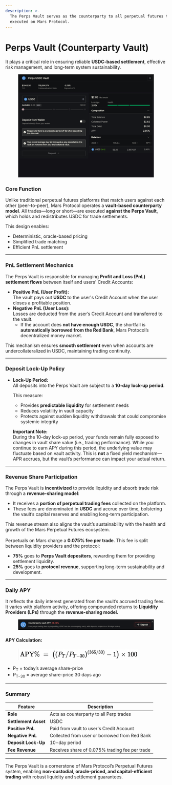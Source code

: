 ```yaml
---
description: >-
  The Perps Vault serves as the counterparty to all perpetual futures trades
  executed on Mars Protocol.
---
```


# Perps Vault (Counterparty Vault)

It plays a critical role in ensuring reliable **USDC-based settlement**, effective risk management, and long-term system sustainability.

<figure><img src="../.gitbook/assets/counter-party-vault.png" alt=""><figcaption></figcaption></figure>

### Core Function

Unlike traditional perpetual futures platforms that match users against each other (peer-to-peer), Mars Protocol operates a **vault-based counterparty model**. All trades—long or short—are executed **against the Perps Vault**, which holds and redistributes USDC for trade settlements.

This design enables:

* Deterministic, oracle-based pricing
* Simplified trade matching
* Efficient PnL settlement

***

### PnL Settlement Mechanics

The Perps Vault is responsible for managing **Profit and Loss (PnL) settlement flows** between itself and users' Credit Accounts:

* **Positive PnL (User Profit):**\
  The vault pays out **USDC** to the user's Credit Account when the user closes a profitable position.
* **Negative PnL (User Loss):**\
  Losses are deducted from the user’s Credit Account and transferred to the vault.
  * If the account does **not have enough USDC**, the shortfall is **automatically borrowed from the Red Bank**, Mars Protocol’s decentralized money market.

This mechanism ensures **smooth settlement** even when accounts are undercollateralized in USDC, maintaining trading continuity.

***

### Deposit Lock-Up Policy

*   **Lock-Up Period:**\
    All deposits into the Perps Vault are subject to a **10-day lock-up period**.

    This measure:

    * Provides **predictable liquidity** for settlement needs
    * Reduces volatility in vault capacity
    * Protects against sudden liquidity withdrawals that could compromise systemic integrity

    **Important Note:**\
    During the 10-day lock-up period, your funds remain fully exposed to changes in vault share value (i.e., trading performance). While you continue to earn APY during this period, the underlying value may fluctuate based on vault activity. This is **not** a fixed yield mechanism—APR accrues, but the vault’s performance can impact your actual return.

***

### Revenue Share Participation

The Perps Vault is **incentivized** to provide liquidity and absorb trade risk through a **revenue-sharing model**:

* It receives a **portion of perpetual trading fees** collected on the platform.
* These fees are denominated in **USDC** and accrue over time, bolstering the vault’s capital reserves and enabling long-term participation.

This revenue stream also aligns the vault’s sustainability with the health and growth of the Mars Perpetual Futures ecosystem.\
\
Perpetuals on Mars charge a **0.075% fee per trade**. This fee is split between liquidity providers and the protocol:

* **75%** goes to **Perps Vault depositors**, rewarding them for providing settlement liquidity.
* **25%** goes to **protocol revenue**, supporting long-term sustainability and development.

***

### Daily APY

It reflects the daily interest generated from the vault’s accrued trading fees. It varies with platform activity, offering compounded returns to **Liquidity Providers (LPs)** through the **revenue-sharing model.**

<figure><img src="../.gitbook/assets/counter-party-vault-apy.png" alt=""><figcaption></figcaption></figure>

#### APY Calculation:

<figure><img src="../.gitbook/assets/image (27).png" alt="" width="375"><figcaption></figcaption></figure>

* P<sub>T</sub> = today’s average share-price
* P<sub>T−30</sub> = average share-price 30 days ago

***

### Summary

| Feature              | Description                                    |
| -------------------- | ---------------------------------------------- |
| **Role**             | Acts as counterparty to all Perp trades        |
| **Settlement Asset** | USDC                                           |
| **Positive PnL**     | Paid from vault to user's Credit Account       |
| **Negative PnL**     | Collected from user or borrowed from Red Bank  |
| **Deposit Lock-Up**  | 10-day period                                  |
| **Fee Revenue**      | Receives share of 0.075% trading fee per trade |

***

The Perps Vault is a cornerstone of Mars Protocol’s Perpetual Futures system, enabling **non-custodial, oracle-priced, and capital-efficient trading** with robust liquidity and settlement guarantees.

